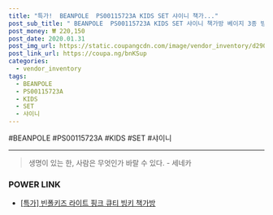 ```yaml
--- 
title: "특가!  BEANPOLE  PS00115723A KIDS SET 샤이니 책가..." 
post_sub_title: " BEANPOLE  PS00115723A KIDS SET 샤이니 책가방 베이지 3종 빙키" 
post_money: ₩ 220,150 
post_date: 2020.01.31 
post_img_url: https://static.coupangcdn.com/image/vendor_inventory/d290/26f2a4b61788b93f5e7f570776a611e7314cf79f06d7547a00689d5ff35b.jpg 
post_link_url: https://coupa.ng/bnKSup 
categories: 
  - vendor_inventory 
tags: 
  - BEANPOLE 
  - PS00115723A 
  - KIDS 
  - SET 
  - 샤이니 
--- 
```

  #BEANPOLE #PS00115723A #KIDS #SET #샤이니 
<hr> 

> 생명이 있는 한, 사람은 무엇인가 바랄 수 있다. - 세네카 


### POWER LINK

* <a href="https://blog.naver.com/an0733/221791626989" target="_blank">[특가] 빈폴키즈 라이트 핑크 큐티 빙키 책가방</a>
